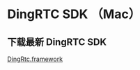 # DingRTC SDK （Mac）

## 下载最新 DingRTC SDK

[DingRtc.framework](https://help.aliyun.com/document_detail/71770.html)
